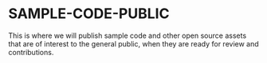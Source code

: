 # SAMPLE-CODE-PUBLIC
This is where we will publish sample code and other open source assets that are of interest to the general public, when they are ready for review and contributions.

